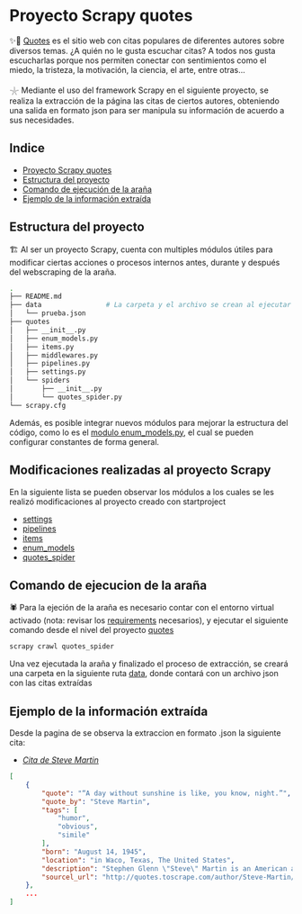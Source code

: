 # Proyecto Scrapy quotes

✨📝 [Quotes](https://quotes.toscrape.com/)  es el sitio web con citas populares de diferentes autores sobre diversos temas. ¿A quién no le gusta escuchar citas? A todos nos gusta escucharlas porque nos permiten conectar con sentimientos como el miedo, la tristeza, la motivación, la ciencia, el arte, entre otras...

𓇼 Mediante el uso del framework Scrapy en el siguiente proyecto, se realiza la extracción de la página las citas de ciertos autores, obteniendo una salida en formato json para ser manipula su información de acuerdo a sus necesidades. 

## Indice

- [Proyecto Scrapy quotes](#proyecto-scrapy-quotes)
- [Estructura del proyecto](#estructura-del-proyecto)
- [Comando de ejecución de la araña](#comando-de-ejecucion-de-la-araña)
- [Ejemplo de la información extraída](#ejemplo-de-la-información-extraída)

## Estructura del proyecto

🏗️ Al ser un proyecto Scrapy, cuenta con multiples módulos útiles para modificar ciertas acciones o procesos internos antes, durante y después del webscraping de la araña.

```bash
.
├── README.md
├── data                # La carpeta y el archivo se crean al ejecutar la arana
│   └── prueba.json     
├── quotes
│   ├── __init__.py
│   ├── enum_models.py
│   ├── items.py
│   ├── middlewares.py
│   ├── pipelines.py
│   ├── settings.py
│   └── spiders
│       ├── __init__.py
│       └── quotes_spider.py
└── scrapy.cfg
```

Además, es posible integrar nuevos módulos para mejorar la estructura del código, como lo es el [modulo enum_models.py](quotes/enum_models.py), el cual se pueden configurar constantes de forma general.

## Modificaciones realizadas al proyecto Scrapy

En la siguiente lista se pueden observar los módulos a los cuales se les realizó modificaciones al proyecto creado con startproject

- [settings](quotes/settings.py)
- [pipelines](quotes/pipelines.py)
- [items](quotes/items.py)
- [enum_models](quotes/enum_models.py)
- [quotes_spider](quotes/spiders/quotes_spider.py)

## Comando de ejecucion de la araña

🕷️ Para la ejeción de la araña es necesario contar con el entorno virtual activado (nota: revisar los [requirements](/scrapy/requirements.txt) necesarios), y ejecutar el siguiente comando desde el nivel del proyecto [quotes](/scrapy/quotes/)

```bash
scrapy crawl quotes_spider
```

Una vez ejecutada la araña y finalizado el proceso de extracción, se creará una carpeta en la siguiente ruta [data](data/), donde contará con un archivo json con las citas extraídas

## Ejemplo de la información extraída

Desde la pagina de se observa la extraccion en formato .json la siguiente cita:

- *[Cita de Steve Martin](http://quotes.toscrape.com/author/Steve-Martin/)*

```json
[
    {
        "quote": "“A day without sunshine is like, you know, night.”",
        "quote_by": "Steve Martin",
        "tags": [
            "humor",
            "obvious",
            "simile"
        ],
        "born": "August 14, 1945",
        "location": "in Waco, Texas, The United States",
        "description": "Stephen Glenn \"Steve\" Martin is an American actor, comedian, writer, playwright, producer, musician, and composer. He was raised in Southern California in a Baptist family, where his early influences were working at Disneyland and Knott's Berry Farm and working magic and comedy acts at these and other smaller venues in the area. His ascent to fame picked up when he became a writer for the Smothers Brothers Comedy Hour, and later became a frequent guest on the Tonight Show.In the 1970s, Martin performed his offbeat, absurdist comedy routines before packed houses on national tours. In the 1980s, having branched away from stand-up comedy, he became a successful actor, playwright, and juggler, and eventually earned Emmy, Grammy, and American Comedy awards.",
        "sourcel_url": "http://quotes.toscrape.com/author/Steve-Martin/"
    },
    ...
]
```

